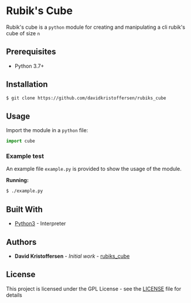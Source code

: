 # Rubik's Cube

Rubik's cube is a `python` module for creating and manipulating a cli rubik's cube of size `n`

## Prerequisites

* Python 3.7+

## Installation

```sh
$ git clone https://github.com/davidkristoffersen/rubiks_cube
```

## Usage

Import the module in a `python` file:

```python
import cube
```

### Example test

An example file `example.py` is provided to show the usage of the module.

**Running:**

```sh
$ ./example.py
```

## Built With

* [Python3](https://www.python.org/) - Interpreter

## Authors

* **David Kristoffersen** - *Initial work* - [rubiks_cube](https://github.com/davidkristoffersen)

## License

This project is licensed under the GPL License - see the [LICENSE](LICENSE) file for details
